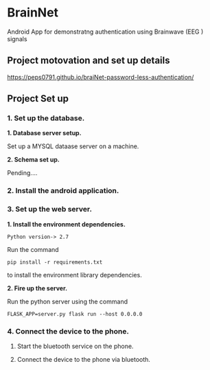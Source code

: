 # BrainNet

Android App for demonstratng authentication using Brainwave (EEG ) signals

## Project motovation and set up details

https://peps0791.github.io/braiNet-password-less-authentication/

## Project Set up

### 1. Set up the  database.

 **1. Database server setup.**

Set up a MYSQL dataase server on a machine.

**2. Schema  set up.**

Pending....

### 2. Install the android application.

### 3. Set up the web server.

**1. Install the environment dependencies.**

    Python version-> 2.7

Run the command
    
    pip install -r requirements.txt

to install the environment library dependencies.

**2. Fire up the server.**

Run the python server using the command
    
    FLASK_APP=server.py flask run --host 0.0.0.0

### 4. Connect the device to the phone.

1. Start the bluetooth service on the phone.

2. Connect the device to the phone via bluetooth.
